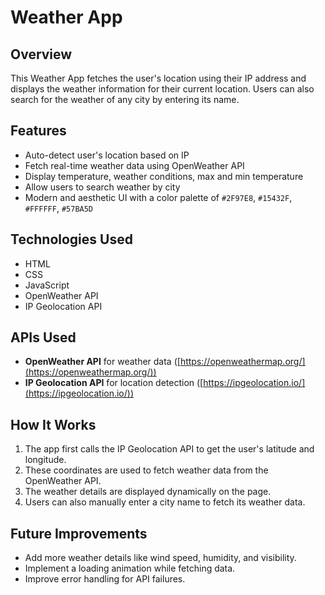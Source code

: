# Weather App

## Overview
This Weather App fetches the user's location using their IP address and displays the weather information for their current location. Users can also search for the weather of any city by entering its name.

## Features
- Auto-detect user's location based on IP
- Fetch real-time weather data using OpenWeather API
- Display temperature, weather conditions, max and min temperature
- Allow users to search weather by city
- Modern and aesthetic UI with a color palette of `#2F97E8`, `#15432F`, `#FFFFFF`, `#57BA5D`

## Technologies Used
- HTML
- CSS
- JavaScript
- OpenWeather API
- IP Geolocation API

## APIs Used
- **OpenWeather API** for weather data ([https://openweathermap.org/](https://openweathermap.org/))
- **IP Geolocation API** for location detection ([https://ipgeolocation.io/](https://ipgeolocation.io/))

## How It Works
1. The app first calls the IP Geolocation API to get the user's latitude and longitude.
2. These coordinates are used to fetch weather data from the OpenWeather API.
3. The weather details are displayed dynamically on the page.
4. Users can also manually enter a city name to fetch its weather data.

## Future Improvements
- Add more weather details like wind speed, humidity, and visibility.
- Implement a loading animation while fetching data.
- Improve error handling for API failures.



